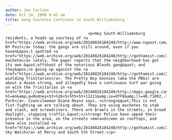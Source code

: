 ```yaml
---
author: Jen Carlson
date: Oct 14, 2008 9:45 am
title: Gang Violence Continues in South Williamsburg
---
```


	
										<p>Hey South Williamsburg residents, a heads up courtesy of <a href="https://web.archive.org/web/20140826184240/http://www.nypost.com/seven/10142008/news/regionalnews/boys_are_pretty_bad_133571.htm">The NY Post</a> today: the gangs are still around, even if you haven&apos;t spotted <a href="https://web.archive.org/web/20140826184240/http://gothamist.com/2008/07/12/stabbings.php">a machete</a> lately. The paper reports that the neighborhood has got its own &quot;offshoot of the notorious Bloods gang&quot; and they&apos;re going up against the <a href="https://web.archive.org/web/20140826184240/http://gothamist.com/2008/07/14/williamsburg_gang_warefare_meets_yo.php">machete-wielding Trinitarios</a>. The Pretty Boy Goonies (aka the PBGs) are about a dozen strong, and allegedly have a continuous turf war going on with the Trinitarios in <a href="https://web.archive.org/web/20140826184240/http://maps.google.com/maps?hl=en&amp;q=Rodney+St+%26+S+5th+St+11211&amp;ie=UTF8&amp;ll=40.71002,-73.956313&amp;spn=0.015777,0.035105&amp;t=h&amp;z=15&amp;iwloc=addr">Rodney Park</a>. Councilwoman Diana Reyna says, <strong>&quot;This is not fist-fighting we are talking about. They are using machetes to stab and slash, and screwdrivers. There are brawls in the streets, in broad daylight, stopping traffic.&quot;</strong> Police have upped their presence in the area, on the streets <em>and</em> on rooftops, and have also installed <a href="https://web.archive.org/web/20140826184240/http://gothamist.com/2008/08/08/sky_watch_over_williamsburg.php">a Sky Watch</a> at Marcy and South 5th Street.</p>					
										
									
				